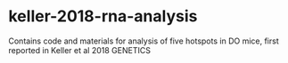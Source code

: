 # keller-2018-rna-analysis
Contains code and materials for analysis of five hotspots in DO mice, first reported in Keller et al 2018 GENETICS
